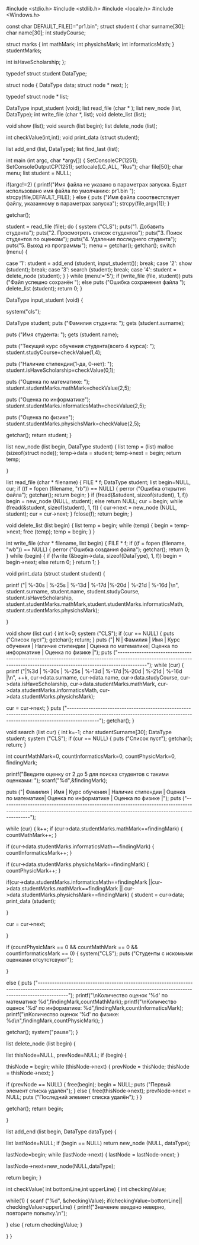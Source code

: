 
#include <stdio.h>
#include <stdlib.h>
#include <locale.h>
#include <Windows.h>

const char DEFAULT_FILE[]="pr1.bin";
struct student
{
char surname[30];
char name[30];
int studyCourse;

struct marks
{
int mathMark;
int physichsMark;
int informaticsMath;
} studentMarks;


int isHaveScholarship;
};

typedef struct student DataType;

struct node
{
DataType data;
struct node * next;
};

typedef struct node * list;

DataType input_student (void);
list read_file (char * );
list new_node (list, DataType);
int write_file (char *, list);
void delete_list (list);

void show (list);
void search (list begin);
list delete_node (list);

int checkValue(int,int);
void print_data (struct student);

list add_end (list, DataType);
list find_last (list);


int main (int argc, char *argv[])
{
SetConsoleCP(1251);
SetConsoleOutputCP(1251);
setlocale(LC_ALL, "Rus");
char file[50];
char menu;
list student = NULL;

if(argc!=2)
{
printf("Имя файла не указано в параметрах запуска. Будет использовано имя файла по умолчанию: pr1.bin ");
strcpy(file,DEFAULT_FILE);
}
else
{
puts ("Имя файла сооотвестствует файлу, указанному в параметрах запуска");
strcpy(file,argv[1]);
}

getchar();

student = read_file (file);
do
{
system ("CLS");
puts("1. Добавить студента");
puts("2. Просмотреть список студентов");
puts("3. Поиск студентов по оценкам");
puts("4. Удаление последнего студента");
puts("5. Выход из программы");
menu = getchar();
getchar();
switch (menu)
{

case '1':
student = add_end (student, input_student());
break;
case '2':
show (student);
break;
case '3':
search (student);
break;
case '4':
student = delete_node (student);
}
}
while (menu!='5');
if (write_file (file, student))
puts ("Файл успешно сохранён ");
else
puts ("Ошибка сохранения файла ");
delete_list (student);
return 0;
}

DataType input_student (void)
{

system("cls");

DataType student;
puts ("Фамилия студента: ");
gets (student.surname);

puts ("Имя студента: ");
gets (student.name);

puts ("Текущий курс обучения студента(всего 4 курса): ");
student.studyCourse=checkValue(1,4);



puts ("Наличие стипендии(1-да, 0-нет): ");
student.isHaveScholarship=checkValue(0,1);

puts ("Оценка по математике: ");
student.studentMarks.mathMark=checkValue(2,5);

puts ("Оценка по информатике");
student.studentMarks.informaticsMath=checkValue(2,5);

puts ("Оценка по физике");
student.studentMarks.physichsMark=checkValue(2,5);

getchar();
return student;
}


list new_node (list begin, DataType student)
{
list temp = (list) malloc (sizeof(struct node));
temp->data = student;
temp->next = begin;
return temp;

}

list read_file (char * filename)
{
FILE * f;
DataType student;
list begin=NULL, cur;
if ((f = fopen (filename, "rb")) == NULL)
{
perror ("Ошибка открытия файла");
getchar();
return begin;
}
if (fread(&student, sizeof(student), 1, f))
begin = new_node (NULL, student);
else
return NULL;
cur = begin;
while (fread(&student, sizeof(student), 1, f))
{
cur->next = new_node (NULL, student);
cur = cur->next;
}
fclose(f);
return begin;
}

void delete_list (list begin)
{
list temp = begin;
while (temp)
{
begin = temp->next;
free (temp);
temp = begin;
}
}

int write_file (char * filename, list begin)
{
FILE * f;
if ((f = fopen (filename, "wb")) == NULL)
{
perror ("Ошибка создания файла");
getchar();
return 0;
}
while (begin)
{
if (fwrite (&begin->data, sizeof(DataType), 1, f))
begin = begin->next;
else
return 0;
}
return 1;
}

void print_data (struct student student)
{

printf ("| %-30s | %-25s | %-13d | %-17d |%-20d | %-21d | %-16d |\n", student.surname,
student.name, student.studyCourse, student.isHaveScholarship,
student.studentMarks.mathMark,student.studentMarks.informaticsMath, student.studentMarks.physichsMark);

}

void show (list cur)
{
int k=0;
system ("CLS");
if (cur == NULL)
{
puts ("Список пуст");
getchar();
return;
}
puts ("| N | Фамилия | Имя | Курс обучения | Наличие стипендии | Оценка по математике| Оценка по информатике | Оценка по физике |");
puts ("------------------------------------------------------------------------------------------------------------------------------------------------------------------------");
while (cur)
{
printf ("|%3d | %-30s | %-25s | %-13d | %-17d |%-20d | %-21d | %-16d |\n", ++k, cur->data.surname,
cur->data.name, cur->data.studyCourse, cur->data.isHaveScholarship,
cur->data.studentMarks.mathMark, cur->data.studentMarks.informaticsMath, cur->data.studentMarks.physichsMark);

cur = cur->next;
}
puts ("-------------------------------------------------------------------------------------------------------------------------------------------------------------------------");
getchar();
}

void search (list cur)
{
int k=-1;
char studentSurname[30];
DataType student;
system ("CLS");
if (cur == NULL)
{
puts ("Список пуст");
getchar();
return;
}

int countMathMark=0, countInformaticsMark=0, countPhysicMark=0, findingMark;

printf("Введите оценку от 2 до 5 для поиска студентов с такими оценками: ");
scanf("%d",&findingMark);

puts ("| Фамилия | Имя | Курс обучения | Наличие стипендии | Оценка по математике| Оценка по информатике | Оценка по физике |");
puts ("------------------------------------------------------------------------------------------------------------------------------------------------------------------------");

while (cur)
{
k++;
if (cur->data.studentMarks.mathMark==findingMark)
{
countMathMark++;
}

if (cur->data.studentMarks.informaticsMath==findingMark)
{
countInformaticsMark++;
}

if (cur->data.studentMarks.physichsMark==findingMark)
{
countPhysicMark++;
}


if(cur->data.studentMarks.informaticsMath==findingMark ||cur->data.studentMarks.mathMark==findingMark || cur->data.studentMarks.physichsMark==findingMark)
{
student = cur->data;
print_data (student);

}

cur = cur->next;

}

if (countPhysicMark == 0 && countMathMark == 0 && countInformaticsMark == 0)
{
system("CLS");
puts ("Студенты с искомыми оценками отсутстсвуют");

}

else
{
puts ("-------------------------------------------------------------------------------------------------------------------------------------------------------------------------");
printf("\nКоличество оценок '%d' по математике %d",findingMark,countMathMark);
printf("\nКоличество оценок '%d' по информатике: %d",findingMark,countInformaticsMark);
printf("\nКоличество оценок '%d' по физике: %d\n",findingMark,countPhysicMark);
}

getchar();
system("pause");
}

list delete_node (list begin)
{

list thisNode=NULL, prevNode=NULL;
if (begin)
{

thisNode = begin;
while (thisNode->next)
{
prevNode = thisNode;
thisNode = thisNode->next;
}

if (prevNode == NULL)
{
free(begin);
begin = NULL;
puts ("Первый элемент списка удалён");
}
else
{
free(thisNode->next);
prevNode->next = NULL;
puts ("Последний элемент списка удалён");
}
}


getchar();
return begin;

}

list add_end (list begin, DataType dataType)
{

list lastNode=NULL;
if (begin == NULL)
return new_node (NULL, dataType);

lastNode=begin;
while (lastNode->next)
{
lastNode = lastNode->next;
}

lastNode->next=new_node(NULL,dataType);



return begin;
}

int checkValue( int bottomLine,int upperLine)
{
int checkingValue;

while(1)
{
scanf ("%d", &checkingValue);
if(checkingValue<bottomLine|| checkingValue>upperLine)
{
printf("Значение введено неверно, повторите попытку.\n");

}
else
{
return checkingValue;
}

}
}

